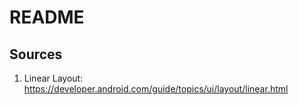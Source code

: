 # README

## Sources
1. Linear Layout: https://developer.android.com/guide/topics/ui/layout/linear.html